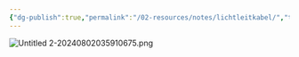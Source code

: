 ```yaml
---
{"dg-publish":true,"permalink":"/02-resources/notes/lichtleitkabel/","tags":["netzwerk/kabel"],"noteIcon":"","updated":"2025-09-05T10:12:30.501+02:00"}
---
```


![Untitled 2-20240802035910675.png](/img/user/02%20-%20RESOURCES/Files/IMG/Untitled%202-20240802035910675.png)